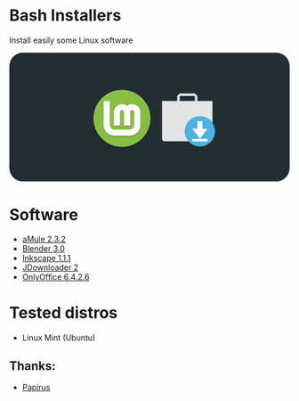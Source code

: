 # Bash Installers
Install easily some Linux software


![Portada](preview.png?raw=true)

# Software
* [aMule 2.3.2](amule)
* [Blender 3.0](blender)
* [Inkscape 1.1.1](inkscape)
* [JDownloader 2](jdownloader)
* [OnlyOffice 6.4.2.6](onlyoffice)

# Tested distros
* Linux Mint (Ubuntu)

## Thanks:
* [Papirus](https://github.com/PapirusDevelopmentTeam)
